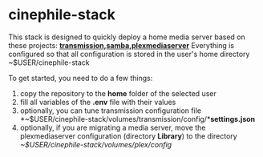 # cinephile-stack
This stack is designed to quickly deploy a home media server based on these projects:
**[transmission](https://github.com/linuxserver/docker-transmission),****[samba](https://github.com/dperson/samba),****[plexmediaserver](https://github.com/plexinc/pms-docker)**
Everything is configured so that all configuration is stored in the user's home directory ~$USER/cinephile-stack

To get started, you need to do a few things:
1. copy the repository to the **home** folder of the selected user
2. fill all variables of the **.env** file with their values
3. optionally, you can tune transmission configuration file *~$USER/cinephile-stack/volumes/transmission/config/***settings.json**
4. optionally, if you are migrating a media server, move the plexmediaserver configuration (directory **Library**) to the directory *~$USER/cinephile-stack/volumes/plex/config*
